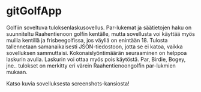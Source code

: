 # gitGolfApp

Golfiin soveltuva tuloksenlaskusovellus. Par-lukemat ja säätietojen haku on suunniteltu Raahentienoon golfin kentälle, mutta sovellusta voi käyttää myös muilla kentillä ja 
frisbeegolfissa, jos väyliä on enintään 18. Tulosta tallennetaan samanaikaisesti JSON-tiedostoon, jotta se ei katoa, vaikka sovelluksen sammuttaisi. Kokonaislyöntimäärän 
seuraaminen on helppoa laskurin avulla. Laskurin voi ottaa myös pois käytöstä. Par, Birdie, Bogey, jne.. tulokset on merkitty eri värein Raahentienoongolfin par-lukmien mukaan. 

Katso kuvia sovelluksesta screenshots-kansiosta!
